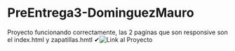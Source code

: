 # PreEntrega3-DominguezMauro
Proyecto funcionando correctamente, las 2 paginas que son responsive son el index.html y zapatillas.hmtl
✔![Link al Proyecto](https://nikefalso.vercel.app/)
